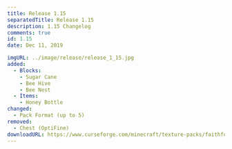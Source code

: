 ```yaml
---
title: Release 1.15
separatedTitle: Release 1.15
description: 1.15 Changelog
comments: true
id: 1.15
date: Dec 11, 2019

imgURL: ../image/release/release_1_15.jpg
added:
  - Blocks:
    - Sugar Cane
    - Bee Hive
    - Bee Nest
  - Items:
    - Honey Bottle
changed:
  - Pack Format (up to 5)
removed:
  - Chest (OptiFine)
downloadURL: https://www.curseforge.com/minecraft/texture-packs/faithful-3d/files/2842038
---
```

